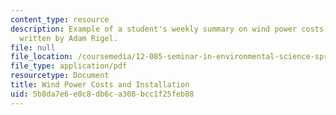 ```yaml
---
content_type: resource
description: Example of a student's weekly summary on wind power costs and installation,
  written by Adam Rigel.
file: null
file_location: /coursemedia/12-085-seminar-in-environmental-science-spring-2008/5b8da7e6e0c8db6ca308bcc1f25feb88_rigel_w7.pdf
file_type: application/pdf
resourcetype: Document
title: Wind Power Costs and Installation
uid: 5b8da7e6-e0c8-db6c-a308-bcc1f25feb88
---
```

